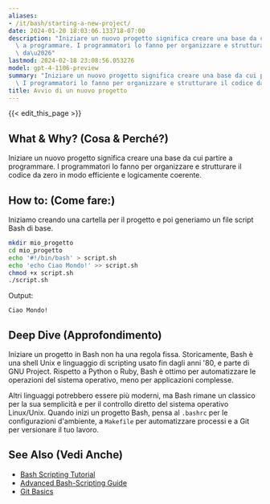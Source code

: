 ```yaml
---
aliases:
- /it/bash/starting-a-new-project/
date: 2024-01-20 18:03:06.133718-07:00
description: "Iniziare un nuovo progetto significa creare una base da cui partire\
  \ a programmare. I programmatori lo fanno per organizzare e strutturare il codice\
  \ da\u2026"
lastmod: 2024-02-18 23:08:56.053276
model: gpt-4-1106-preview
summary: "Iniziare un nuovo progetto significa creare una base da cui partire a programmare.\
  \ I programmatori lo fanno per organizzare e strutturare il codice da\u2026"
title: Avvio di un nuovo progetto
---
```


{{< edit_this_page >}}

## What & Why? (Cosa & Perché?)
Iniziare un nuovo progetto significa creare una base da cui partire a programmare. I programmatori lo fanno per organizzare e strutturare il codice da zero in modo efficiente e logicamente coerente.

## How to: (Come fare:)
Iniziamo creando una cartella per il progetto e poi generiamo un file script Bash di base.

```Bash
mkdir mio_progetto
cd mio_progetto
echo '#!/bin/bash' > script.sh
echo 'echo Ciao Mondo!' >> script.sh
chmod +x script.sh
./script.sh
```
Output:
```
Ciao Mondo!
```

## Deep Dive (Approfondimento)
Iniziare un progetto in Bash non ha una regola fissa. Storicamente, Bash è una shell Unix e linguaggio di scripting usato fin dagli anni '80, e parte di GNU Project. Rispetto a Python o Ruby, Bash è ottimo per automatizzare le operazioni del sistema operativo, meno per applicazioni complesse.

Altri linguaggi potrebbero essere più moderni, ma Bash rimane un classico per la sua semplicità e per il controllo diretto del sistema operativo Linux/Unix. Quando inizi un progetto Bash, pensa al `.bashrc` per le configurazioni d'ambiente, a `Makefile` per automatizzare processi e a Git per versionare il tuo lavoro.

## See Also (Vedi Anche)
- [Bash Scripting Tutorial](https://linuxconfig.org/bash-scripting-tutorial)
- [Advanced Bash-Scripting Guide](https://www.tldp.org/LDP/abs/html/)
- [Git Basics](https://git-scm.com/book/en/v2/Getting-Started-Git-Basics)
